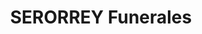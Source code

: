 ---
title: "SERORREY Funerales"
url: /san-nicolas-de-los-garza/serorrey-funerales/
shop: directores de funerarias
---